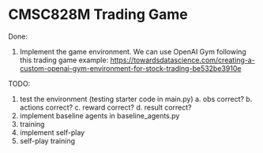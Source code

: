 # CMSC828M Trading Game

Done:
1. Implement the game environment. We can use OpenAI Gym following this trading game example: https://towardsdatascience.com/creating-a-custom-openai-gym-environment-for-stock-trading-be532be3910e

TODO:
1. test the environment (testing starter code in main.py)
	a. obs correct?
	b. actions correct?
	c. reward correct?
	d. result correct?
2. implement baseline agents in baseline_agents.py
3. training
4. implement self-play
5. self-play training